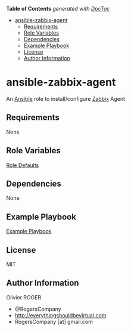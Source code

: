 <!-- START doctoc generated TOC please keep comment here to allow auto update -->
<!-- DON'T EDIT THIS SECTION, INSTEAD RE-RUN doctoc TO UPDATE -->
**Table of Contents**  *generated with [DocToc](https://github.com/thlorenz/doctoc)*

- [ansible-zabbix-agent](#ansible-zabbix-agent)
  - [Requirements](#requirements)
  - [Role Variables](#role-variables)
  - [Dependencies](#dependencies)
  - [Example Playbook](#example-playbook)
  - [License](#license)
  - [Author Information](#author-information)

<!-- END doctoc generated TOC please keep comment here to allow auto update -->

# ansible-zabbix-agent

An [Ansible] role to install/configure [Zabbix] Agent

## Requirements

None

## Role Variables

[Role Defaults](./defaults/main.yml)

## Dependencies

None

## Example Playbook

[Example Playbook](./playbook.yml)

## License

MIT

## Author Information

Olivier ROGER

-   @RogersCompany
-   <http://everythingshouldbevirtual.com>
-   RogersCompany [at] gmail.com

[ansible]: https://www.ansible.com

[zabbix]: https://www.zabbix.com

